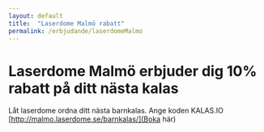 ```yaml
---
layout: default
title:  "Laserdome Malmö rabatt"
permalink: /erbjudande/laserdomeMalmo
---
```

# Laserdome Malmö erbjuder dig 10% rabatt på ditt nästa kalas

Låt laserdome ordna ditt nästa barnkalas. Ange koden KALAS.IO [http://malmo.laserdome.se/barnkalas/](Boka här)
